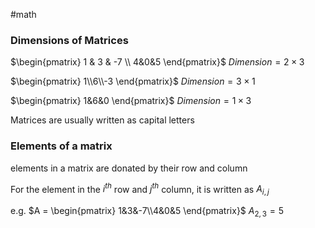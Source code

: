 #math

### Dimensions of Matrices

$\begin{pmatrix} 1 & 3 & -7 \\ 4&0&5 \end{pmatrix}$ $Dimension = 2 \times 3$

$\begin{pmatrix} 1\\6\\-3 \end{pmatrix}$ $Dimension = 3 \times 1$

$\begin{pmatrix} 1&6&0 \end{pmatrix}$ $Dimension = 1 \times 3$

Matrices are usually written as capital letters

### Elements of a matrix

elements in a matrix are donated by their row and column

For the element in the $i^{th}$ row and $j^{th}$ column, it is written as $A_{i,j}$

e.g. $A =  \begin{pmatrix} 1&3&-7\\4&0&5 \end{pmatrix}$
$A_{2,3} = 5$

